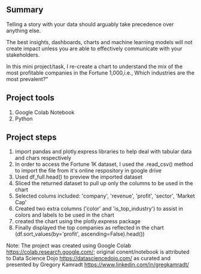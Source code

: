 
## Summary 
Telling a story with your data should arguably take precedence over anything else. 

The best insights, dashboards, charts and machine learning models will not create impact unless you are able to effectively communicate with your stakeholders. 

In this mini project/task, I re-create a chart to understand the mix of the most profitable companies in the Fortune 1,000,i.e., Which industries are the most prevalent?” 



## Project tools
 1. Google Colab Notebook
 2. Python 


## Project steps
1. import pandas and plotly.express libraries to help deal with tabular data and chars respectively 
2. In order to access the Fortune 1K dataset, I used the .read_csv() method to import the file from it's online respository in google drive
3. Used df_full.head() to preview the imported dataset
4. Sliced the returned dataset to pull up only the columns to be used in the chart 
5. Selected colums included: 'company', 'revenue', 'profit', 'sector', 'Market Cap'
6. Created two extra columns ('color' and 'is_top_industry') to assist in colors and labels to be used in the chart 
7. created the chart using the plotly.express package
8. Finally displayed the top companies as reflected in the chart (df.sort_values(by='profit', ascending=False).head())

Note: The project was created using Google Colab https://colab.research.google.com/;
original conent/notebook is attributed to Data Science Dojo https://datasciencedojo.com/ as curated and presented by Gregory Kamradt https://www.linkedin.com/in/gregkamradt/
